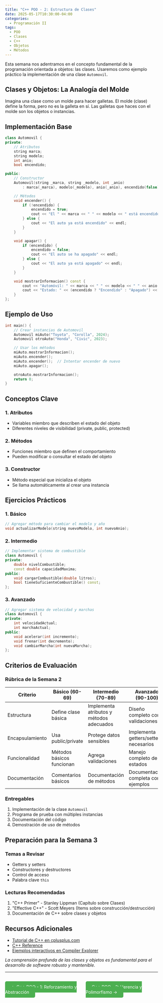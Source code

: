 ```yaml
---
title: "C++ POO - 2: Estructura de Clases"
date: 2025-05-17T10:30:00-04:00
categories:
  - Programación II
tags:
  - POO
  - Clases
  - C++
  - Objetos
  - Métodos
---
```


Esta semana nos adentramos en el concepto fundamental de la programación orientada a objetos: las clases. Usaremos como ejemplo práctico la implementación de una clase `Automovil`.

## Clases y Objetos: La Analogía del Molde

Imagina una clase como un molde para hacer galletas. El molde (clase) define la forma, pero no es la galleta en sí. Las galletas que haces con el molde son los objetos o instancias.

## Implementación Base

```cpp
class Automovil {
private:
    // Atributos
    string marca;
    string modelo;
    int anio;
    bool encendido;

public:
    // Constructor
    Automovil(string _marca, string _modelo, int _anio) 
        : marca(_marca), modelo(_modelo), anio(_anio), encendido(false) {}

    // Métodos
    void encender() {
        if (!encendido) {
            encendido = true;
            cout << "El " << marca << " " << modelo << " está encendido" << endl;
        } else {
            cout << "El auto ya está encendido" << endl;
        }
    }

    void apagar() {
        if (encendido) {
            encendido = false;
            cout << "El auto se ha apagado" << endl;
        } else {
            cout << "El auto ya está apagado" << endl;
        }
    }

    void mostrarInformacion() const {
        cout << "Automóvil: " << marca << " " << modelo << " " << anio << endl;
        cout << "Estado: " << (encendido ? "Encendido" : "Apagado") << endl;
    }
};
```

## Ejemplo de Uso

```cpp
int main() {
    // Crear instancias de Automovil
    Automovil miAuto("Toyota", "Corolla", 2024);
    Automovil otroAuto("Honda", "Civic", 2023);

    // Usar los métodos
    miAuto.mostrarInformacion();
    miAuto.encender();
    miAuto.encender();  // Intentar encender de nuevo
    miAuto.apagar();

    otroAuto.mostrarInformacion();
    return 0;
}
```

## Conceptos Clave

### 1. Atributos
- Variables miembro que describen el estado del objeto
- Diferentes niveles de visibilidad (private, public, protected)

### 2. Métodos
- Funciones miembro que definen el comportamiento
- Pueden modificar o consultar el estado del objeto

### 3. Constructor
- Método especial que inicializa el objeto
- Se llama automáticamente al crear una instancia

## Ejercicios Prácticos

### 1. Básico
```cpp
// Agregar método para cambiar el modelo y año
void actualizarModelo(string nuevoModelo, int nuevoAnio);
```

### 2. Intermedio
```cpp
// Implementar sistema de combustible
class Automovil {
private:
    double nivelCombustible;
    const double capacidadMaxima;
public:
    void cargarCombustible(double litros);
    bool tieneSuficienteCombustible() const;
};
```

### 3. Avanzado
```cpp
// Agregar sistema de velocidad y marchas
class Automovil {
private:
    int velocidadActual;
    int marchaActual;
public:
    void acelerar(int incremento);
    void frenar(int decremento);
    void cambiarMarcha(int nuevaMarcha);
};
```

## Criterios de Evaluación

### Rúbrica de la Semana 2

| Criterio | Básico (60-69) | Intermedio (70-89) | Avanzado (90-100) |
|----------|----------------|-------------------|-------------------|
| Estructura | Define clase básica | Implementa atributos y métodos adecuados | Diseño completo con validaciones |
| Encapsulamiento | Usa public/private | Protege datos sensibles | Implementa getters/setters necesarios |
| Funcionalidad | Métodos básicos funcionan | Agrega validaciones | Manejo completo de estados |
| Documentación | Comentarios básicos | Documentación de métodos | Documentación completa con ejemplos |

### Entregables
1. Implementación de la clase `Automovil`
2. Programa de prueba con múltiples instancias
3. Documentación del código
4. Demostración de uso de métodos

## Preparación para la Semana 3

### Temas a Revisar
- Getters y setters
- Constructores y destructores
- Control de acceso
- Palabra clave `this`

### Lecturas Recomendadas
1. "C++ Primer" - Stanley Lippman (Capítulo sobre Clases)
2. "Effective C++" - Scott Meyers (Items sobre construcción/destrucción)
3. Documentación de C++ sobre clases y objetos

## Recursos Adicionales
- [Tutorial de C++ en cplusplus.com](http://www.cplusplus.com/doc/tutorial/classes)
- [C++ Reference](https://en.cppreference.com/w/cpp/language/classes)
- [Ejemplos interactivos en Compiler Explorer](https://godbolt.org/)

*La comprensión profunda de las clases y objetos es fundamental para el desarrollo de software robusto y mantenible.*

---

<div class="navigation-buttons">
  <div class="nav-previous">
    <a href="{{ site.baseurl }}{% link _posts/2025-05-17-semana-1-programacion-II.md %}" class="previous-button" style="padding: 10px 20px; background-color: #4CAF50; color: white; text-decoration: none; border-radius: 5px; margin-right: 10px;">
      ← C++ POO - 1: Reforzamiento y Abstracción
    </a>
  </div>
  
  <div class="nav-next">
    <a href="{{ site.baseurl }}{% link _posts/2025-05-17-semana-3-programacion-II.md %}" class="next-button" style="padding: 10px 20px; background-color: #4CAF50; color: white; text-decoration: none; border-radius: 5px;">
      C++ POO - 3: Herencia y Polimorfismo →
    </a>
  </div>
</div>

<style>
.navigation-buttons {
  display: flex;
  justify-content: space-between;
  margin-top: 40px;
  margin-bottom: 40px;
}
</style>
